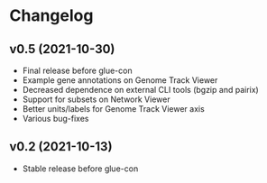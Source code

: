 Changelog
=========

## v0.5 (2021-10-30)
* Final release before glue-con
* Example gene annotations on Genome Track Viewer
* Decreased dependence on external CLI tools (bgzip and pairix)
* Support for subsets on Network Viewer
* Better units/labels for Genome Track Viewer axis
* Various bug-fixes

## v0.2 (2021-10-13)
* Stable release before glue-con
